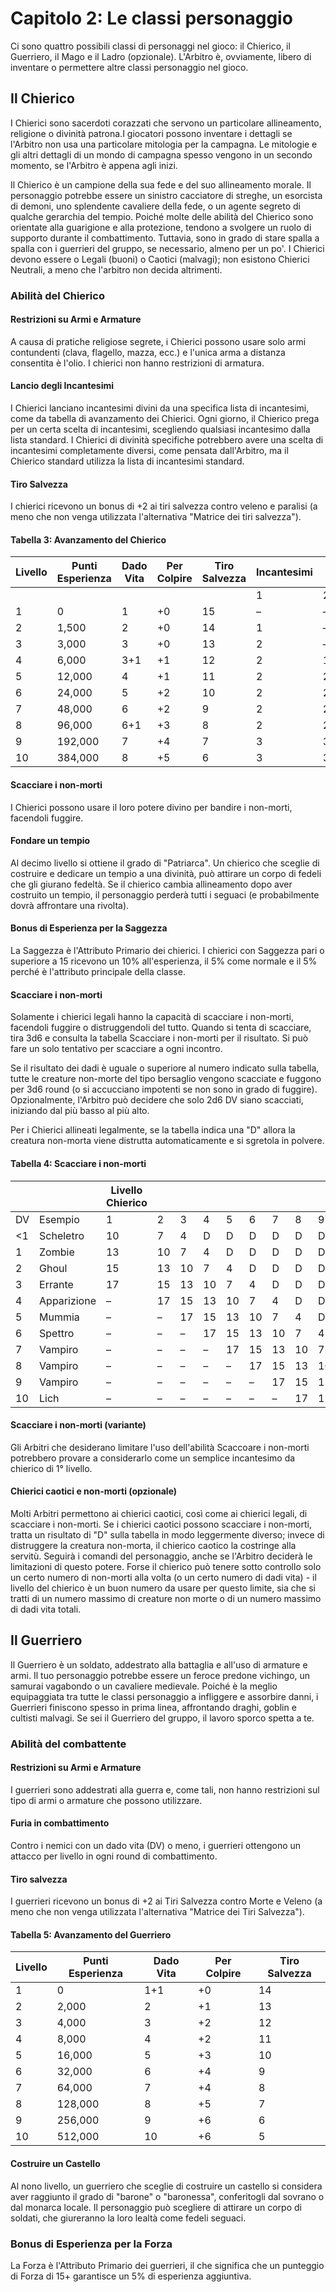 # Capitolo 2: Le classi personaggio

Ci sono quattro possibili classi di personaggi nel gioco: il Chierico, il Guerriero, il Mago e il Ladro (opzionale). L'Arbitro è, ovviamente, libero di inventare o permettere altre classi personaggio nel gioco.

## Il Chierico

I Chierici sono sacerdoti corazzati che servono un particolare allineamento, religione o divinità patrona.I giocatori possono inventare i dettagli se l'Arbitro non usa una particolare mitologia per la campagna. Le mitologie e gli altri dettagli di un mondo di campagna spesso vengono in un secondo momento, se l'Arbitro è appena agli inizi.

Il Chierico è un campione della sua fede e del suo allineamento morale. Il personaggio potrebbe essere un sinistro cacciatore di streghe, un esorcista di demoni, uno splendente cavaliere della fede, o un agente segreto di qualche gerarchia del tempio. Poiché molte delle abilità del Chierico sono orientate alla guarigione e alla protezione, tendono a svolgere un ruolo di supporto durante il combattimento. Tuttavia, sono in grado di stare spalla a spalla con i guerrieri del gruppo, se necessario, almeno per un po'. I Chierici devono essere o Legali (buoni) o Caotici (malvagi); non esistono Chierici Neutrali, a meno che l'arbitro non decida altrimenti.

### Abilità del Chierico

#### Restrizioni su Armi e Armature
A causa di pratiche religiose segrete, i Chierici possono usare solo armi contundenti (clava, flagello, mazza, ecc.) e l'unica arma a distanza consentita è l'olio. I chierici non hanno restrizioni di armatura.

#### Lancio degli Incantesimi
I Chierici lanciano incantesimi divini da una specifica lista di incantesimi, come da tabella di avanzamento dei Chierici. Ogni giorno, il Chierico prega per un certa scelta di incantesimi, scegliendo qualsiasi incantesimo dalla lista standard. I Chierici di divinità specifiche potrebbero avere una scelta di incantesimi completamente diversi, come pensata dall'Arbitro, ma il Chierico standard utilizza la lista di incantesimi standard.

#### Tiro Salvezza
I chierici ricevono un bonus di +2 ai tiri salvezza contro veleno e paralisi (a meno che non venga utilizzata l'alternativa "Matrice dei tiri salvezza").

#### Tabella 3: Avanzamento del Chierico

| Livello | Punti Esperienza | Dado Vita | Per Colpire | Tiro Salvezza | Incantesimi |   |   |   |   |
|---------|------------------|-----------|-------------|---------------|-------------|---|---|---|---|
|         |                  |           |             |               | 1           | 2 | 3 | 4 | 5 |
| 1       | 0                | 1         | +0          | 15            | –           | – | – | – | – |
| 2       | 1,500            | 2         | +0          | 14            | 1           | – | – | – | – |
| 3       | 3,000            | 3         | +0          | 13            | 2           | – | – | – | – |
| 4       | 6,000            | 3+1       | +1          | 12            | 2           | 1 | – | – | – |
| 5       | 12,000           | 4         | +1          | 11            | 2           | 2 | 1 | – | – |
| 6       | 24,000           | 5         | +2          | 10            | 2           | 2 | 1 | 1 | – |
| 7       | 48,000           | 6         | +2          | 9             | 2           | 2 | 2 | 1 | 1 |
| 8       | 96,000           | 6+1       | +3          | 8             | 2           | 2 | 2 | 2 | 2 |
| 9       | 192,000          | 7         | +4          | 7             | 3           | 3 | 3 | 2 | 2 |
| 10      | 384,000          | 8         | +5          | 6             | 3           | 3 | 3 | 3 | 3 |

#### Scacciare i non-morti
I Chierici possono usare il loro potere divino per bandire i non-morti, facendoli fuggire.

#### Fondare un tempio
Al decimo livello si ottiene il grado di "Patriarca". Un chierico che sceglie di costruire e dedicare un tempio a una divinità, può attirare un corpo di fedeli che gli giurano fedeltà. Se il chierico cambia allineamento dopo aver costruito un tempio, il personaggio perderà tutti i seguaci (e probabilmente dovrà affrontare una rivolta).

#### Bonus di Esperienza per la Saggezza
La Saggezza è l'Attributo Primario dei chierici. I chierici con Saggezza pari o superiore a 15 ricevono un 10% all'esperienza, il 5% come normale e il 5% perché è l'attributo principale della classe.

#### Scacciare i non-morti
Solamente i chierici legali hanno la capacità di scacciare i non-morti, facendoli fuggire o distruggendoli del tutto. Quando si tenta di scacciare, tira 3d6 e consulta la tabella Scacciare i non-morti per il risultato. Si può fare un solo tentativo per scacciare a ogni incontro.

Se il risultato dei dadi è uguale o superiore al numero indicato sulla tabella, tutte le creature non-morte del tipo bersaglio vengono scacciate e fuggono per 3d6 round (o si accucciano impotenti se non sono in grado di fuggire). Opzionalmente, l'Arbitro può decidere che solo 2d6 DV siano scacciati, iniziando dal più basso al più alto.

Per i Chierici allineati legalmente, se la tabella indica una "D" allora la creatura non-morta viene distrutta automaticamente e si sgretola in polvere.

#### Tabella 4: Scacciare i non-morti
|    |             | Livello Chierico |    |    |    |    |    |    |    |    |    |
|----|-------------|------------------|----|----|----|----|----|----|----|----|----|
| DV | Esempio     | 1                | 2  | 3  | 4  | 5  | 6  | 7  | 8  | 9  | 10 |
| <1 | Scheletro   | 10               | 7  | 4  | D  | D  | D  | D  | D  | D  | D  |
| 1  | Zombie      | 13               | 10 | 7  | 4  | D  | D  | D  | D  | D  | D  |
| 2  | Ghoul       | 15               | 13 | 10 | 7  | 4  | D  | D  | D  | D  | D  |
| 3  | Errante     | 17               | 15 | 13 | 10 | 7  | 4  | D  | D  | D  | D  |
| 4  | Apparizione | –                | 17 | 15 | 13 | 10 | 7  | 4  | D  | D  | D  |
| 5  | Mummia      | –                | –  | 17 | 15 | 13 | 10 | 7  | 4  | D  | D  |
| 6  | Spettro     | –                | –  | –  | 17 | 15 | 13 | 10 | 7  | 4  | D  |
| 7  | Vampiro     | –                | –  | –  | –  | 17 | 15 | 13 | 10 | 7  | 4  |
| 8  | Vampiro     | –                | –  | –  | –  | –  | 17 | 15 | 13 | 10 | 7  |
| 9  | Vampiro     | –                | –  | –  | –  | –  | –  | 17 | 15 | 13 | 10 |
| 10 | Lich        | –                | –  | –  | –  | –  | –  | –  | 17 | 15 | 13 |

#### Scacciare i non-morti (variante)
Gli Arbitri che desiderano limitare l'uso dell'abilità Scaccoare i non-morti potrebbero provare a considerarlo come un semplice incantesimo da chierico di 1° livello.

#### Chierici caotici e non-morti (opzionale)
Molti Arbitri permettono ai chierici caotici, così come ai chierici legali, di scacciare i non-morti. Se i chierici caotici possono scacciare i non-morti, tratta un risultato di "D" sulla tabella in modo leggermente diverso; invece di distruggere la creatura non-morta, il chierico caotico la costringe alla servitù. Seguirà i comandi del personaggio, anche se l'Arbitro deciderà le limitazioni di questo potere. Forse il chierico può tenere sotto controllo solo un certo numero di non-morti alla volta (o un certo numero di dadi vita) - il livello del chierico è un buon numero da usare per questo limite, sia che si tratti di un numero massimo di creature non morte o di un numero massimo di dadi vita totali.

## Il Guerriero
Il Guerriero è un soldato, addestrato alla battaglia e all'uso di armature e armi. Il tuo personaggio potrebbe essere un feroce predone vichingo, un samurai vagabondo o un cavaliere medievale. Poiché è la meglio equipaggiata tra tutte le classi personaggio a infliggere e assorbire danni, i Guerrieri finiscono spesso in prima linea, affrontando draghi, goblin e cultisti malvagi. Se sei il Guerriero del gruppo, il lavoro sporco spetta a te.

### Abilità del combattente
#### Restrizioni su Armi e Armature
I guerrieri sono addestrati alla guerra e, come tali, non hanno restrizioni sul tipo di armi o armature che possono utilizzare.

#### Furia in combattimento
Contro i nemici con un dado vita (DV) o meno, i guerrieri ottengono un attacco per livello in ogni round di combattimento.

#### Tiro salvezza
I guerrieri ricevono un bonus di +2 ai Tiri Salvezza contro Morte e Veleno (a meno che non venga utilizzata l'alternativa "Matrice dei Tiri Salvezza").

#### Tabella 5: Avanzamento del Guerriero
| Livello | Punti Esperienza | Dado Vita | Per Colpire | Tiro Salvezza |
|---------|------------------|-----------|-------------|---------------|
| 1       | 0                | 1+1       | +0          | 14            |
| 2       | 2,000            | 2         | +1          | 13            |
| 3       | 4,000            | 3         | +2          | 12            |
| 4       | 8,000            | 4         | +2          | 11            |
| 5       | 16,000           | 5         | +3          | 10            |
| 6       | 32,000           | 6         | +4          | 9             |
| 7       | 64,000           | 7         | +4          | 8             |
| 8       | 128,000          | 8         | +5          | 7             |
| 9       | 256,000          | 9         | +6          | 6             |
| 10      | 512,000          | 10        | +6          | 5             |

#### Costruire un Castello
Al nono livello, un guerriero che sceglie di costruire un castello si considera aver raggiunto il grado di "barone" o "baronessa", conferitogli dal sovrano o dal monarca locale.
Il personaggio può scegliere di attirare un corpo di soldati, che giureranno la loro lealtà come fedeli seguaci.

### Bonus di Esperienza per la Forza
La Forza è l'Attributo Primario dei guerrieri, il che significa che un punteggio di Forza di 15+ garantisce un 5% di esperienza aggiuntiva.